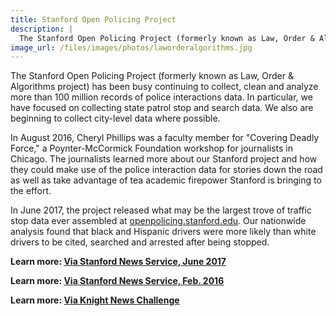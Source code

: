 ```yaml
---
title: Stanford Open Policing Project
description: |
  The Stanford Open Policing Project (formerly known as Law, Order & Algorithms project) is continuing to collect, clean and analyze more than 100 million records of police interactions data, including traffic stops across American highways.
image_url: /files/images/photos/laworderalgorithms.jpg
---
```


The Stanford Open Policing Project (formerly known as Law, Order & Algorithms project) has been busy continuing to collect, clean and analyze more than 100 million records of police interactions data. In particular, we have focused on collecting state patrol stop and search data. We also are beginning to collect city-level data where possible.

In August 2016, Cheryl Phillips was a faculty member for "Covering Deadly Force," a Poynter-McCormick Foundation workshop for journalists in Chicago. The journalists learned more about our Stanford project and how they could make use of the police interaction data for stories down the road as well as take advantage of tea academic firepower Stanford is bringing to the effort.

In June 2017, the project released what may be the largest trove of traffic stop data ever assembled at [openpolicing.stanford.edu](https://openpolicing.stanford.edu/). Our nationwide analysis found that black and Hispanic drivers were more likely than white drivers to be cited, searched and arrested after being stopped.

**Learn more: [Via Stanford News Service, June 2017](http://news.stanford.edu/2017/06/19/database-reveals-disparities-officers-treatment-minority-motorists/)**

**Learn more: [Via Stanford News Service, Feb. 2016](http://news.stanford.edu/2016/02/10/law-order-algorithm-021016/)**

**Learn more: [Via Knight News Challenge](https://www.newschallenge.org/challenge/data/entries/law-order-algorithms-making-sense-of-100-million-highway-patrol-stops)**



